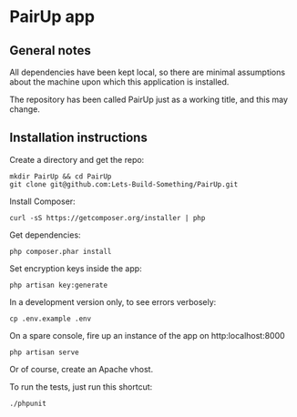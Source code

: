 PairUp app
==========

General notes
-------------

All dependencies have been kept local, so there are minimal assumptions about the machine upon which this application is installed.

The repository has been called PairUp just as a working title, and this may change.

Installation instructions
-------------------------

Create a directory and get the repo:

	mkdir PairUp && cd PairUp
	git clone git@github.com:Lets-Build-Something/PairUp.git

Install Composer:

    curl -sS https://getcomposer.org/installer | php

Get dependencies:

	php composer.phar install

Set encryption keys inside the app:

	php artisan key:generate

In a development version only, to see errors verbosely:

	cp .env.example .env

On a spare console, fire up an instance of the app on http:localhost:8000

	php artisan serve

Or of course, create an Apache vhost.

To run the tests, just run this shortcut:

	./phpunit
